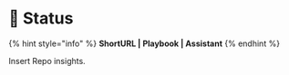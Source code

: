 # 🚧 Status

{% hint style="info" %}
**ShortURL | Playbook | Assistant**
{% endhint %}



Insert Repo insights.



